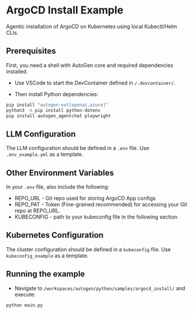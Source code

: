 # ArgoCD Install Example

Agentic installation of ArgoCD on Kubernetes using local Kubectl/Helm CLIs. 

## Prerequisites

First, you need a shell with AutoGen core and required dependencies installed.
- Use VSCode to start the DevContainer defined in `/.devcontainer/`.

- Then install Python dependencies:
```bash
pip install "autogen-ext[openai,azure]"
python3 -m pip install python-dotenv
pip install autogen_agentchat playwright
```

## LLM Configuration

The LLM configuration should be defined in a `.env` file. 
Use `.env_example.yml` as a template.

## Other Environment Variables

In your `.env` file, also include the following: 
- REPO_URL - Git repo used for storing ArgoCD App configs
- REPO_PAT - Token (Fine-grained recommended) for accessing your Git repo at REPO_URL. 
- KUBECONFIG - path to your kubeconfig file in the following section

## Kubernetes Configuration

The cluster configuration should be defined in a `kubeconfig` file. 
Use `kubeconfig_example` as a template.

## Running the example

- Navigate to `/workspaces/autogen/python/samples/argocd_install/` and execute: 

```bash
python main.py
```
